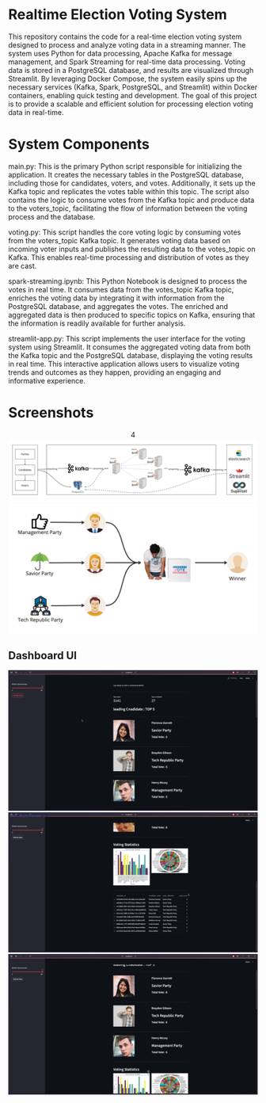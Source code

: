
# Realtime Election Voting System

This repository contains the code for a real-time election voting system designed to process and analyze voting data in a streaming manner. The system uses Python for data processing, Apache Kafka for message management, and Spark Streaming for real-time data processing. Voting data is stored in a PostgreSQL database, and results are visualized through Streamlit. By leveraging Docker Compose, the system easily spins up the necessary services (Kafka, Spark, PostgreSQL, and Streamlit) within Docker containers, enabling quick testing and development. The goal of this project is to provide a scalable and efficient solution for processing election voting data in real-time.

# System Components
main.py: This is the primary Python script responsible for initializing the application. It creates the necessary tables in the PostgreSQL database, including those for candidates, voters, and votes. Additionally, it sets up the Kafka topic and replicates the votes table within this topic. The script also contains the logic to consume votes from the Kafka topic and produce data to the voters_topic, facilitating the flow of information between the voting process and the database.

voting.py: This script handles the core voting logic by consuming votes from the voters_topic Kafka topic. It generates voting data based on incoming voter inputs and publishes the resulting data to the votes_topic on Kafka. This enables real-time processing and distribution of votes as they are cast.

spark-streaming.ipynb: This Python Notebook is designed to process the votes in real time. It consumes data from the votes_topic Kafka topic, enriches the voting data by integrating it with information from the PostgreSQL database, and aggregates the votes. The enriched and aggregated data is then produced to specific topics on Kafka, ensuring that the information is readily available for further analysis.

streamlit-app.py: This script implements the user interface for the voting system using Streamlit. It consumes the aggregated voting data from both the Kafka topic and the PostgreSQL database, displaying the voting results in real time. This interactive application allows users to visualize voting trends and outcomes as they happen, providing an engaging and informative experience.

# Screenshots

<div align="center">4
  <kbd>
    <img src="Src\1.jpg"/>
    <img src="Src\2.jpg"/>
  </kbd>
</div>

## Dashboard UI

<div align="center">
  <kbd>
    <img src="Src\3.png"/>
    <img src="Src\4.png"/>
    <img src="Src\5.png"/>
  </kbd>
</div>